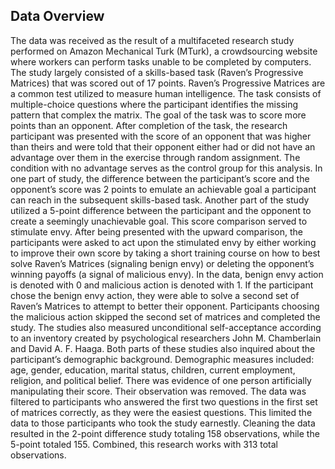 ## Data Overview
The data was received as the result of a multifaceted research study performed on Amazon Mechanical Turk (MTurk), a crowdsourcing website where workers can perform tasks unable to be completed by computers. The study largely consisted of a skills-based task (Raven’s Progressive Matrices) that was scored out of 17 points. Raven’s Progressive Matrices are a common test utilized to measure human intelligence. The task consists of multiple-choice questions where the participant identifies the missing pattern that complex the matrix. The goal of the task was to score more points than an opponent. After completion of the task, the research participant was presented with the score of an opponent that was higher than theirs and were told that their opponent either had or did not have an advantage over them in the exercise through random assignment. The condition with no advantage serves as the control group for this analysis.
In one part of study, the difference between the participant’s score and the opponent’s score was 2 points to emulate an achievable goal a participant can reach in the subsequent skills-based task. Another part of the study utilized a 5-point difference between the participant and the opponent to create a seemingly unachievable goal. This score comparison served to stimulate envy. After being presented with the upward comparison, the participants were asked to act upon the stimulated envy by either working to improve their own score by taking a short training course on how to best solve Raven’s Matrices (signaling benign envy) or deleting the opponent’s winning payoffs (a signal of malicious envy). In the data, benign envy action is denoted with 0 and malicious action is denoted with 1. If the participant chose the benign envy action, they were able to solve a second set of Raven’s Matrices to attempt to better their opponent. Participants choosing the malicious action skipped the second set of matrices and completed the study.
The studies also measured unconditional self-acceptance according to an inventory created by psychological researchers John M. Chamberlain and David A. F. Haaga. Both parts of these studies also inquired about the participant’s demographic background. Demographic measures included: age, gender, education, marital status, children, current employment, religion, and political belief.
There was evidence of one person artificially manipulating their score. Their observation was removed. The data was filtered to participants who answered the first two questions in the first set of matrices correctly, as they were the easiest questions. This limited the data to those participants who took the study earnestly. Cleaning the data resulted in the 2-point difference study totaling 158 observations, while the 5-point totaled 155. Combined, this research works with 313 total observations.
